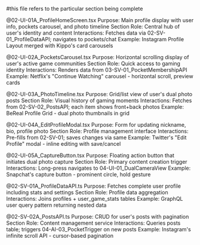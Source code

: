 #this file refers to the particular section being complete 

@02-UI-01A_ProfileHomeScreen.tsx
Purpose: Main profile display with user info, pockets carousel, and photo timeline
Section Role: Central hub of user's identity and content
Interactions: Fetches data via 02-SV-01_ProfileDataAPI; navigates to pockets/chat
Example: Instagram Profile Layout merged with Kippo's card carousels

@02-UI-02A_PocketsCarousel.tsx
Purpose: Horizontal scrolling display of user's active game communities
Section Role: Quick access to gaming identity
Interactions: Renders data from 03-SV-01_PocketMembershipAPI
Example: Netflix's "Continue Watching" carousel - horizontal scroll, preview cards

@02-UI-03A_PhotoTimeline.tsx
Purpose: Grid/list view of user's dual photo posts
Section Role: Visual history of gaming moments
Interactions: Fetches from 02-SV-02_PostsAPI; each item shows front+back photos
Example: BeReal Profile Grid - dual photo thumbnails in grid

@02-UI-04A_EditProfileModal.tsx
Purpose: Form for updating nickname, bio, profile photo
Section Role: Profile management interface
Interactions: Pre-fills from 02-SV-01; saves changes via same
Example: Twitter's "Edit Profile" modal - inline editing with save/cancel

@02-UI-05A_CaptureButton.tsx
Purpose: Floating action button that initiates dual photo capture
Section Role: Primary content creation trigger
Interactions: Long-press navigates to 04-UI-01_DualCameraView
Example: Snapchat's capture button - prominent circle, hold gesture

@02-SV-01A_ProfileDataAPI.ts
Purpose: Fetches complete user profile including stats and settings
Section Role: Profile data aggregation
Interactions: Joins profiles + user_game_stats tables
Example: GraphQL user query pattern returning nested data

@02-SV-02A_PostsAPI.ts
Purpose: CRUD for user's posts with pagination
Section Role: Content management service
Interactions: Queries posts table; triggers 04-AI-03_PocketTrigger on new posts
Example: Instagram's infinite scroll API - cursor-based pagination


